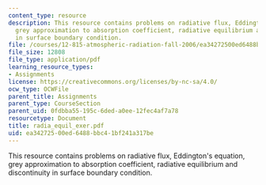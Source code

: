 ```yaml
---
content_type: resource
description: This resource contains problems on radiative flux, Eddington's equation,
  grey approximation to absorption coefficient, radiative equilibrium and discontinuity
  in surface boundary condition.
file: /courses/12-815-atmospheric-radiation-fall-2006/ea34272500ed6488bbc41bf241a317be_radia_equil_exer.pdf
file_size: 12808
file_type: application/pdf
learning_resource_types:
- Assignments
license: https://creativecommons.org/licenses/by-nc-sa/4.0/
ocw_type: OCWFile
parent_title: Assignments
parent_type: CourseSection
parent_uid: 0fdbba55-195c-6ded-a0ee-12fec4af7a78
resourcetype: Document
title: radia_equil_exer.pdf
uid: ea342725-00ed-6488-bbc4-1bf241a317be
---
```

This resource contains problems on radiative flux, Eddington's equation, grey approximation to absorption coefficient, radiative equilibrium and discontinuity in surface boundary condition.